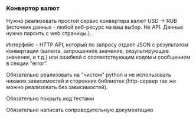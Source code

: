 ### Конвертор валют

Нужно реализовать простой сервис конвертера валют USD -> RUB (источник данных - любой веб-ресурс на ваш выбор. Не API. Данные нужно парсить с web страницы.).

Интерфейс - HTTP API, который по запросу отдает  JSON с результатом конвертации (валюта, запрошенное значение, результирующее значение, и т.д.) или ошибкой с соответствующим кодом и сообщением в секции “error”.

Обязательно реализовать на "чистом" python и не использовать никаких зависимостей и сторонних библиотек (http-сервер так же можно реализовать без зависимостей).

Обязательно покрыть код тестами

Обязательно написать сопроводительную документацию

